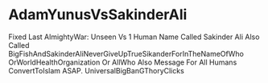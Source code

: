 # AdamYunusVsSakinderAli
Fixed Last AlmightyWar: Unseen Vs 1 Human Name Called Sakinder Ali
Also Called BigFishAndSakinderAliNeverGiveUpTrueSikanderForInTheNameOfWho OrWorldHealthOrganization Or AllWho
Also Message For All Humans ConvertToIslam ASAP.
UniversalBigBanGThoryClicks
